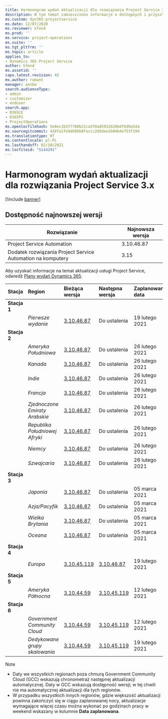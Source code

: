 ```yaml
---
title: Harmonogram wydań aktualizacji dla rozwiązania Project Service 3.x
description: W tym temat zamieszczono informacje o dostępnych i przyszłych wydaniach programu Dynamics 365 Project Service Automation.
ms.custom: dyn365-projectservice
ms.date: 12/07/2020
ms.reviewer: kfend
ms.prod: ''
ms.service: project-operations
ms.suite: ''
ms.tgt_pltfrm: ''
ms.topic: article
applies_to:
- Dynamics 365 Project Service
author: kfend
ms.assetid: ''
caps.latest.revision: 42
ms.author: rumant
manager: annbe
search.audienceType:
- admin
- customizer
- enduser
search.app:
- D365CE
- D365PS
- ProjectOperations
ms.openlocfilehash: 5e8ec1b5f7760b21ca3f0a85952820bdf6d0a5da
ms.sourcegitcommit: 418fa1fe9d605b8faccc2d5dee1b04b4e753f194
ms.translationtype: HT
ms.contentlocale: pl-PL
ms.lasthandoff: 02/10/2021
ms.locfileid: "5144291"
---
```

# <a name="update-release-schedule-for-project-service-3x"></a>Harmonogram wydań aktualizacji dla rozwiązania Project Service 3.x

[!include [banner](../includes/psa-now-project-operations.md)]

## <a name="latest-version-availability"></a>Dostępność najnowszej wersji

| Rozwiązanie  | Najnowsza wersja |
|-------|----|
| Project Service Automation    | 3.10.46.87 |
| Dodatek rozwiązania Project Service Automation na komputery                | 3.15          |

Aby uzyskać informacje na temat aktualizacji usługi Project Service, odwiedź [Plany wydań Dynamics 365](https://docs.microsoft.com/dynamics365/release-plans/). 

| Stacja  | Region | Bieżąca wersja | Następna wersja |  Zaplanowana data
| :---   | :---   | :---   | :---   |:---   |         
|<strong>Stacja 1</strong> | |  |  | |
| | <i>Pierwsze wydanie</i> | [3.10.46.87](whats-new-ur-28-5.md) | Do ustalenia | 19 lutego 2021
|<strong>Stacja 2</strong> | |  |  | |
| | <i>Ameryka Południowa</i> | [3.10.46.87](whats-new-ur-28-5.md) | Do ustalenia | 26 lutego 2021
| | <i>Kanada</i> | [3.10.46.87](whats-new-ur-28-5.md) | Do ustalenia | 26 lutego 2021
| | <i>Indie</i> | [3.10.46.87](whats-new-ur-28-5.md) | Do ustalenia | 26 lutego 2021
| | <i>Francja</i> | [3.10.46.87](whats-new-ur-28-5.md) | Do ustalenia | 26 lutego 2021
| | <i>Zjednoczone Emiraty Arabskie</i> | [3.10.46.87](whats-new-ur-28-5.md) | Do ustalenia | 26 lutego 2021
| | <i>Republika Południowej Afryki</i> | [3.10.46.87](whats-new-ur-28-5.md) | Do ustalenia | 26 lutego 2021
| | <i>Niemcy</i> | [3.10.46.87](whats-new-ur-28-5.md) | Do ustalenia | 26 lutego 2021
| | <i>Szwajcaria</i> | [3.10.46.87](whats-new-ur-28-5.md) | Do ustalenia | 26 lutego 2021
|<strong>Stacja 3</strong> | |  |  | |
| | <i>Japonia</i> | [3.10.46.87](whats-new-ur-28-5.md) | Do ustalenia | 05 marca 2021
| | <i>Azja/Pacyfik</i> | [3.10.46.87](whats-new-ur-28-5.md) | Do ustalenia | 05 marca 2021
| | <i>Wielka Brytania</i> | [3.10.46.87](whats-new-ur-28-5.md) | Do ustalenia | 05 marca 2021
| | <i>Oceana</i> | [3.10.46.87](whats-new-ur-28-5.md) | Do ustalenia | 05 marca 2021
|<strong>Stacja 4</strong> | |  |  | |
| | <i>Europa</i> | [3.10.45.119](whats-new-ur-27-5.md) | [3.10.46.87](whats-new-ur-28-5.md) | 19 lutego 2021
|<strong>Stacja 5</strong> | |  |  | |
| | <i>Ameryka Północna</i> | [3.10.44.59](whats-new-ur-26.md) | [3.10.45.119](whats-new-ur-27-5.md) | 12 lutego 2021
|<strong>Stacja 6</strong> | |  |  | |
| | <i>Government Community Cloud</i> | [3.10.44.59](whats-new-ur-26.md) | [3.10.45.119](whats-new-ur-27-5.md) | 12 lutego 2021
| | <i>Dedykowane grupy skalowania</i> | [3.10.44.59](whats-new-ur-26.md) | [3.10.45.119](whats-new-ur-27-5.md) | 19 lutego 2021

>[!Note]
> - Daty we wszystkich regionach poza chmurą Government Community Cloud (GCC) wskazują chronometraż następnej aktualizacji automatycznej. Daty w GCC wskazują dostępność wersji; w tej chwili nie ma automatycznej aktualizacji dla tych regionów.
> - W przypadku wszystkich innych regionów, gdzie większość aktualizacji powinna zakończyć się w ciągu zaplanowanej nocy, aktualizacje wymagające więcej czasu można wykonać po godzinach pracy w weekend wskazany w kolumnie **Data zaplanowana**.
